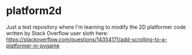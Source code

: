# platform2d

Just a test repository where I'm learning to modify the 2D platformer code written by Stack Overflow user sloth here:
https://stackoverflow.com/questions/14354171/add-scrolling-to-a-platformer-in-pygame

